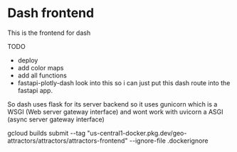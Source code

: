 # Dash frontend

This is the frontend for dash

TODO
- deploy
- add color maps
- add all functions
- fastapi-plotly-dash look into this so i can just put this dash route into the fastapi app.


So dash uses flask for its server backend so it uses gunicorn which is a WSGI (Web server gateway interface) and wont work with uvicorn a ASGI (async server gateway interface)

gcloud builds submit --tag "us-central1-docker.pkg.dev/geo-attractors/attractors/attractors-frontend" --ignore-file .dockerignore
